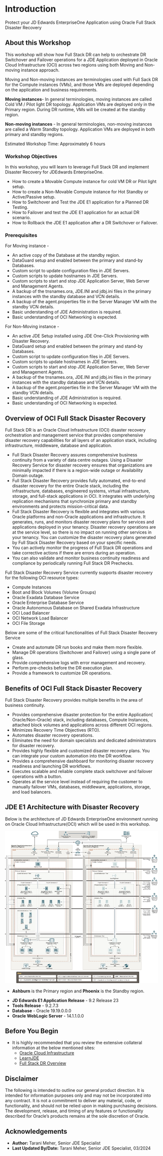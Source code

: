 # Introduction
Protect your JD Edwards EnterpriseOne Application using Oracle Full Stack Disaster Recovery

## About this Workshop

This workshop will show how Full Stack DR can help to orchestrate DR Switchover and Failover operations for a JDE Application deployed in Oracle Cloud Infrastructure (OCI) across two regions using both Moving and Non-moving instance approach.

Moving and Non-moving instances are terminologies used with Full Sack DR for the Compute instances (VMs), and those VMs are deployed depending on the application and business requirements.
 
**Moving instances**- In general terminologies, moving instances are called Cold VM / Pilot light DR topology. Application VMs are deployed only in the Primary region. During DR runtime, VMs will be created at the standby region.
 
**Non-moving instances** - In general terminologies, non-moving instances are called a Warm Standby topology. Application VMs are deployed in both primary and standby regions.

Estimated Workshop Time: Approximately 6 hours

### Workshop Objectives

In this workshop, you will learn to leverage Full Stack DR and implement Disaster Recovery for JDEdwards EnterpriseOne.
* How to create a Movable Compute instance for cold VM DR or Pilot light setup.
* How to create a Non-Movable Compute instance for Hot Standby or Active/Passive setup. 
* How to Switchover and Test the JDE E1 application for a Planned DR Testing.
* How to Failover and test the JDE E1 application for an actual DR scenario.
* How to Rollback the JDE E1 application after a DR Switchover or Failover.

### Prerequisites

For Moving instance -
* An active copy of the Database at the standby region.
* DataGuard setup and enabled between the primary and stand-by Databases.
* Custom script to update configuration files in JDE Servers.
* Custom scripts to update hostnames in JDE Servers.
* Custom scripts to start and stop JDE Application Server, Web Server and Management Agents.
* A backup of the tnsnames.ora, JDE.INI and jdbj.ini files in the primary instances with the standby database and VCN details.
* A backup of the agent.properties file in the Server Manager VM with the standby VCN details.
* Basic understanding of JDE Administration is required. 
* Basic understanding of OCI Networking is expected. 

For Non-Moving instance -
* An active JDE Setup installed using JDE One-Click Provisioning with Disaster Recovery.
* DataGuard setup and enabled between the primary and stand-by Databases.
* Custom script to update configuration files in JDE Servers.
* Custom scripts to update hostnames in JDE Servers.
* Custom scripts to start and stop JDE Application Server, Web Server and Management Agents.
* A backup of the tnsnames.ora, JDE.INI and jdbj.ini files in the primary instances with the standby database and VCN details. 
* A backup of the agent.properties file in the Server Manager VM with the standby VCN details.
* Basic understanding of JDE Administration is required. 
* Basic understanding of OCI Networking is expected. 


## Overview of OCI Full Stack Disaster Recovery
Full Stack DR is an Oracle Cloud Infrastructure (OCI) disaster recovery orchestration and management service that provides comprehensive disaster recovery capabilities for all layers of an application stack, including infrastructure, middleware, database and application.

* Full Stack Disaster Recovery assures comprehensive business continuity from a variety of data centre outages. Using a Disaster Recovery Service for disaster recovery ensures that organizations are minimally impacted if there is a region-wide outage or Availability Domain outage.
* Full Stack Disaster Recovery provides fully automated, end-to-end disaster recovery for the entire Oracle stack, including the infrastructure, databases, engineered systems, virtual infrastructure, storage, and full-stack applications in OCI. It integrates with underlying replication mechanisms that synchronize primary and standby environments and protects mission-critical data.
* Full Stack Disaster Recovery is flexible and integrates with various Oracle platforms and non-Oracle applications and infrastructure. It generates, runs, and monitors disaster recovery plans for services and applications deployed in your tenancy. Disaster recovery operations are at the service level, so there is no impact on running other services in your tenancy. You can customize the disaster recovery plans generated by Full Stack Disaster Recovery based on your specific needs.
* You can actively monitor the progress of Full Stack DR operations and take corrective actions if there are errors during an operation.
* You can also validate and monitor business continuity readiness and compliance by periodically running Full Stack DR Prechecks.

Full Stack Disaster Recovery Service currently supports disaster recovery for the following OCI resource types:
* Compute Instances
* Boot and Block Volumes (Volume Groups)
* Oracle Exadata Database Service
* Oracle Enterprise Database Service
* Oracle Autonomous Database on Shared Exadata Infrastructure
* OCI Load Balancer
* OCI Network Load Balancer
* OCI File Storage

Below are some of the critical functionalities of Full Stack Disaster Recovery Service
* Create and automate DR run books and make them more flexible.
* Manage DR operations (Switchover and Failover) using a single pane of glass.
* Provide comprehensive logs with error management and recovery.
* Perform pre-checks before the DR execution plan.
* Provide a framework to customize DR operations.

## Benefits of OCI Full Stack Disaster Recovery

Full Stack Disaster Recovery provides multiple benefits in the area of business continuity.
* Provides comprehensive disaster protection for the entire Application( Oracle/Non-Oracle) stack, including databases, Compute Instances, attached block volumes and applications across different OCI regions.
* Minimizes Recovery Time Objectives (RTO).
* Automates disaster recovery operations.
* Eliminates the need for domain specialists and dedicated administrators for disaster recovery.
* Provides highly flexible and customized disaster recovery plans. You can integrate your custom automation into the DR workflow.
* Provides a comprehensive dashboard for monitoring disaster recovery readiness and launching DR workflows.
* Executes scalable and reliable complete stack switchover and failover operations with a button.
* Operates at the service level instead of requiring the customer to manually failover VMs, databases, middleware, applications, storage, and load balancers.

## JDE E1 Architecture with Disaster Recovery

Below is the architecture of JD Edwards EnterpriseOne environment running on Oracle Cloud Infrastructure(OCI) which will be used in this workshop.

![JDE E1 Architecture](./images/E1_DR-arch.png)

- **Ashburn** is the Primary region and **Phoenix** is the Standby region.
* **JD Edwards E1 Application Release** - 9.2 Release 23
* **Tools Release** - 9.2.7.3
* **Database** - Oracle 19.19.0.0.0
* **Oracle WebLogic Server** - 14.1.1.0.0

## Before You Begin

* It is highly recommended that you review the extensive collateral information at the below mentioned sites:
    * [Oracle Cloud Infrastructure](https://www.oracle.com/cloud/)
    * [LearnJDE](https://docs.oracle.com/cd/E84502_01/learnjde/cloud_overview.html)
    * [Full Stack DR Overview](https://docs.oracle.com/en-us/iaas/disaster-recovery/index.html)

## Disclaimer

The following is intended to outline our general product direction. It is intended for information purposes only and may not be incorporated into any contract. It is not a commitment to deliver any material, code, or functionality, and should not be relied upon in making purchasing decisions. The development, release, and timing of any features or functionality described for Oracle’s products remains at the sole discretion of Oracle.

## Acknowledgements

* **Author:** Tarani Meher, Senior JDE Specialist
* **Last Updated By/Date:** Tarani Meher, Senior JDE Specialist, 03/2024
